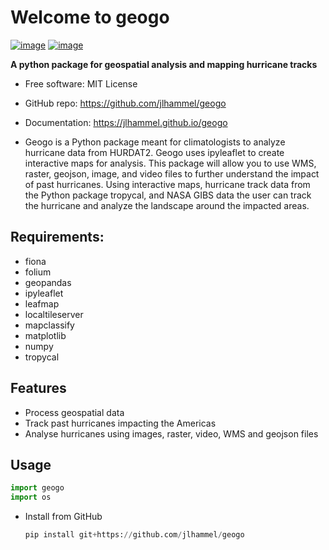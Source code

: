 # Welcome to geogo


[![image](https://img.shields.io/pypi/v/geogo.svg)](https://pypi.python.org/pypi/geogo)
[![image](./logo.png)](https://github.com/jlhammel/geogo/tree/main/docs/logo.png)

**A python package for geospatial analysis and mapping hurricane tracks**


-   Free software: MIT License
-   GitHub repo: https://github.com/jlhammel/geogo
-   Documentation: <https://jlhammel.github.io/geogo>

-   Geogo is a Python package meant for climatologists to analyze hurricane data from HURDAT2. Geogo uses ipyleaflet to create interactive maps for analysis. This package will allow you to use WMS, raster, geojson, image, and video files to further understand the impact of past hurricanes. Using interactive maps, hurricane track data from the Python package tropycal, and NASA GIBS data the user can track the hurricane and analyze the landscape around the impacted areas.

## Requirements:
- fiona
- folium
- geopandas
- ipyleaflet
- leafmap
- localtileserver
- mapclassify
- matplotlib
- numpy
- tropycal

## Features

- Process geospatial data
- Track past hurricanes impacting the Americas
- Analyse hurricanes using images, raster, video, WMS and geojson files

## Usage
```python
import geogo
import os
```
- Install from GitHub
  ```python
  pip install git+https://github.com/jlhammel/geogo
  ```